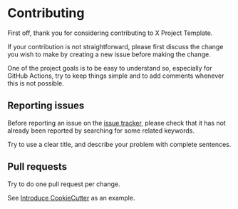 # Contributing

First off, thank you for considering contributing to X Project Template.

If your contribution is not straightforward, please first discuss the change you
wish to make by creating a new issue before making the change.

One of the project goals is to be easy to understand so, especially for GitHub
Actions, try to keep things simple and to add comments whenever this is not
possible.

## Reporting issues

Before reporting an issue on the
[issue tracker](https://github.com/x-pt/template/issues),
please check that it has not already been reported by searching for some related
keywords.

Try to use a clear title, and describe your problem with complete sentences.

## Pull requests

Try to do one pull request per change.

See [Introduce CookieCutter](https://github.com/x-pt/template/pull/13)
as an example.
